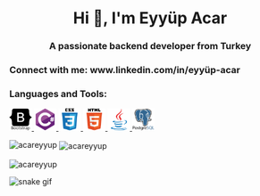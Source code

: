 <h1 align="center">Hi 👋, I'm Eyyüp Acar</h1>
<h3 align="center">A passionate backend developer from Turkey</h3>

<h3 align="left">Connect with me: www.linkedin.com/in/eyyüp-acar</h3>
<p align="left">
</p>

<h3 align="left">Languages and Tools:</h3>
<p align="left"> <a href="https://getbootstrap.com" target="_blank" rel="noreferrer"> <img src="https://raw.githubusercontent.com/devicons/devicon/master/icons/bootstrap/bootstrap-plain-wordmark.svg" alt="bootstrap" width="40" height="40"/> </a> <a href="https://www.w3schools.com/cs/" target="_blank" rel="noreferrer"> <img src="https://raw.githubusercontent.com/devicons/devicon/master/icons/csharp/csharp-original.svg" alt="csharp" width="40" height="40"/> </a> <a href="https://www.w3schools.com/css/" target="_blank" rel="noreferrer"> <img src="https://raw.githubusercontent.com/devicons/devicon/master/icons/css3/css3-original-wordmark.svg" alt="css3" width="40" height="40"/> </a> <a href="https://www.w3.org/html/" target="_blank" rel="noreferrer"> <img src="https://raw.githubusercontent.com/devicons/devicon/master/icons/html5/html5-original-wordmark.svg" alt="html5" width="40" height="40"/> </a> <a href="https://www.java.com" target="_blank" rel="noreferrer"> <img src="https://raw.githubusercontent.com/devicons/devicon/master/icons/java/java-original.svg" alt="java" width="40" height="40"/> </a> <a href="https://www.postgresql.org" target="_blank" rel="noreferrer"> <img src="https://raw.githubusercontent.com/devicons/devicon/master/icons/postgresql/postgresql-original-wordmark.svg" alt="postgresql" width="40" height="40"/> </a> </p>

<p><img align="left" src="https://github-readme-stats.vercel.app/api/top-langs?username=acareyyup&show_icons=true&locale=en&layout=compact" alt="acareyyup" /></p>

<p>&nbsp;<img align="center" src="https://github-readme-stats.vercel.app/api?username=acareyyup&show_icons=true&locale=en" alt="acareyyup" /></p>

<p><img align="center" src="https://github-readme-streak-stats.herokuapp.com/?user=acareyyup&" alt="acareyyup" /></p>

![snake gif](https://github.com/acareyyup/acareyyup/blob/output/github-contribution-grid-snake.gif)
